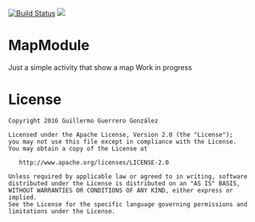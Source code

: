 [![Build Status](https://travis-ci.org/guiguegon/MapModule.svg?branch=master)](https://travis-ci.org/guiguegon/MapModule)
[![](https://jitpack.io/v/guiguegon/MapModule.svg)](https://jitpack.io/#guiguegon/MapModule)

# MapModule
Just a simple activity that show a map
Work in progress

License
=======

    Copyright 2016 Guillermo Guerrero González

    Licensed under the Apache License, Version 2.0 (the "License");
    you may not use this file except in compliance with the License.
    You may obtain a copy of the License at

       http://www.apache.org/licenses/LICENSE-2.0

    Unless required by applicable law or agreed to in writing, software
    distributed under the License is distributed on an "AS IS" BASIS,
    WITHOUT WARRANTIES OR CONDITIONS OF ANY KIND, either express or implied.
    See the License for the specific language governing permissions and
    limitations under the License.

